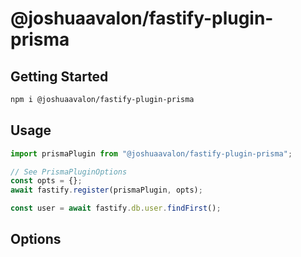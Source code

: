 # @joshuaavalon/fastify-plugin-prisma

## Getting Started

```sh
npm i @joshuaavalon/fastify-plugin-prisma
```

## Usage

```typescript
import prismaPlugin from "@joshuaavalon/fastify-plugin-prisma";

// See PrismaPluginOptions
const opts = {};
await fastify.register(prismaPlugin, opts);

const user = await fastify.db.user.findFirst();
```

## Options
